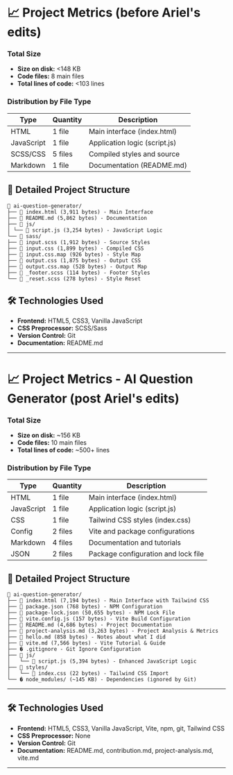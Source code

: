 # 📈 Project Metrics (before Ariel's edits)

### Total Size

- **Size on disk:** <148 KB
- **Code files:** 8 main files
- **Total lines of code:** <103 lines

### Distribution by File Type

| Type       | Quantity | Description                   |
| ---------- | -------- | ----------------------------- |
| HTML       | 1 file   | Main interface (index.html)   |
| JavaScript | 1 file   | Application logic (script.js) |
| SCSS/CSS   | 5 files  | Compiled styles and source    |
| Markdown   | 1 file   | Documentation (README.md)     |

## 📁 Detailed Project Structure

```
📁 ai-question-generator/
├── 📄 index.html (3,911 bytes) - Main Interface
├── 📄 README.md (5,862 bytes) - Documentation
├── 📁 js/
│ └── 📄 script.js (3,254 bytes) - JavaScript Logic
└── 📁 sass/
├── 📄 input.scss (1,912 bytes) - Source Styles
├── 📄 input.css (1,899 bytes) - Compiled CSS
├── 📄 input.css.map (926 bytes) - Style Map
├── 📄 output.css (1,875 bytes) - Output CSS
├── 📄 output.css.map (528 bytes) - Output Map
├── 📄 _footer.scss (114 bytes) - Footer Styles
└── 📄 _reset.scss (278 bytes) - Style Reset

```

## 🛠️ Technologies Used

- **Frontend:** HTML5, CSS3, Vanilla JavaScript
- **CSS Preprocessor:** SCSS/Sass
- **Version Control:** Git
- **Documentation:** README.md

---

# 📈 Project Metrics - AI Question Generator (post Ariel's edits)

### Total Size

- **Size on disk:** ~156 KB
- **Code files:** 10 main files
- **Total lines of code:** ~500+ lines

### Distribution by File Type

| Type       | Quantity | Description                                |
| ---------- | -------- | ------------------------------------------ |
| HTML       | 1 file   | Main interface (index.html)                |
| JavaScript | 1 file   | Application logic (script.js)              |
| CSS        | 1 file   | Tailwind CSS styles (index.css)            |
| Config     | 2 files  | Vite and package configurations            |
| Markdown   | 4 files  | Documentation and tutorials                |
| JSON       | 2 files  | Package configuration and lock file        |

## 📁 Detailed Project Structure

```
📁 ai-question-generator/
├── 📄 index.html (7,194 bytes) - Main Interface with Tailwind CSS
├── 📄 package.json (768 bytes) - NPM Configuration
├── 📄 package-lock.json (50,655 bytes) - NPM Lock File
├── 📄 vite.config.js (157 bytes) - Vite Build Configuration
├── 📄 README.md (4,686 bytes) - Project Documentation
├── 📄 project-analysis.md (3,263 bytes) - Project Analysis & Metrics
├── 📄 hello.md (858 bytes) - Notes about what I did
├── 📄 vite.md (7,566 bytes) - Vite Tutorial & Guide
├── � .gitignore - Git Ignore Configuration
├── 📁 js/
│   └── 📄 script.js (5,394 bytes) - Enhanced JavaScript Logic
├── 📁 styles/
│   └── 📄 index.css (22 bytes) - Tailwind CSS Import
└── � node_modules/ (~145 KB) - Dependencies (ignored by Git)
```

---

## 🛠️ Technologies Used

- **Frontend:** HTML5, CSS3, Vanilla JavaScript, Vite, npm, git, Tailwind CSS
- **CSS Preprocessor:** None
- **Version Control:** Git
- **Documentation:** README.md, contribution.md, project-analysis.md, vite.md

---